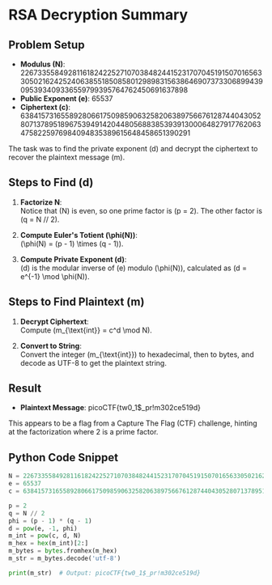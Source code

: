 # RSA Decryption Summary

## Problem Setup
- **Modulus (N)**: 22673355849281161824225271070384824415231707045191507016563305021624252406385518508580129898315638646907373306899439095393409336559799395764762450691637898
- **Public Exponent (e)**: 65537
- **Ciphertext (c)**: 6384157316558928066175098590632582063897566761287440430528071378951896753949142044805688385393913000648279177620634758225976984094835389615648458651390291

The task was to find the private exponent \(d\) and decrypt the ciphertext to recover the plaintext message \(m\).

## Steps to Find \(d\)
1. **Factorize N**:  
   Notice that \(N\) is even, so one prime factor is \(p = 2\). The other factor is \(q = N // 2\).

2. **Compute Euler's Totient \(\phi(N)\)**:  
   \(\phi(N) = (p - 1) \times (q - 1)\).

3. **Compute Private Exponent \(d\)**:  
   \(d\) is the modular inverse of \(e\) modulo \(\phi(N)\), calculated as \(d = e^{-1} \mod \phi(N)\).

## Steps to Find Plaintext \(m\)
1. **Decrypt Ciphertext**:  
   Compute \(m_{\text{int}} = c^d \mod N\).

2. **Convert to String**:  
   Convert the integer \(m_{\text{int}}\) to hexadecimal, then to bytes, and decode as UTF-8 to get the plaintext string.

## Result
- **Plaintext Message**: picoCTF{tw0_1$_pr!m302ce519d}

This appears to be a flag from a Capture The Flag (CTF) challenge, hinting at the factorization where 2 is a prime factor.

## Python Code Snippet
```python
N = 22673355849281161824225271070384824415231707045191507016563305021624252406385518508580129898315638646907373306899439095393409336559799395764762450691637898
e = 65537
c = 6384157316558928066175098590632582063897566761287440430528071378951896753949142044805688385393913000648279177620634758225976984094835389615648458651390291

p = 2
q = N // 2
phi = (p - 1) * (q - 1)
d = pow(e, -1, phi)
m_int = pow(c, d, N)
m_hex = hex(m_int)[2:]
m_bytes = bytes.fromhex(m_hex)
m_str = m_bytes.decode('utf-8')

print(m_str)  # Output: picoCTF{tw0_1$_pr!m302ce519d}
```
